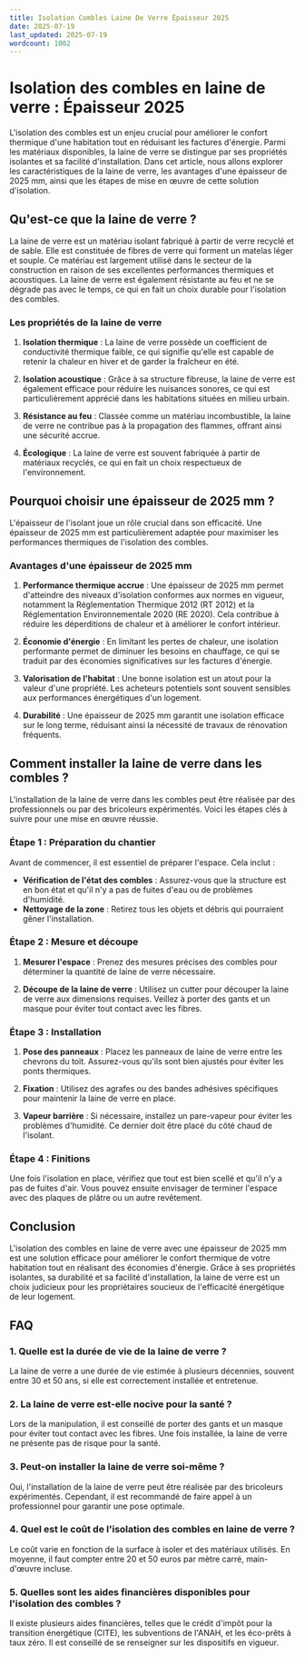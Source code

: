 ```yaml
---
title: Isolation Combles Laine De Verre Épaisseur 2025
date: 2025-07-19
last_updated: 2025-07-19
wordcount: 1002
---
```


# Isolation des combles en laine de verre : Épaisseur 2025

L'isolation des combles est un enjeu crucial pour améliorer le confort thermique d'une habitation tout en réduisant les factures d'énergie. Parmi les matériaux disponibles, la laine de verre se distingue par ses propriétés isolantes et sa facilité d'installation. Dans cet article, nous allons explorer les caractéristiques de la laine de verre, les avantages d'une épaisseur de 2025 mm, ainsi que les étapes de mise en œuvre de cette solution d'isolation.

## Qu'est-ce que la laine de verre ?

La laine de verre est un matériau isolant fabriqué à partir de verre recyclé et de sable. Elle est constituée de fibres de verre qui forment un matelas léger et souple. Ce matériau est largement utilisé dans le secteur de la construction en raison de ses excellentes performances thermiques et acoustiques. La laine de verre est également résistante au feu et ne se dégrade pas avec le temps, ce qui en fait un choix durable pour l'isolation des combles.

### Les propriétés de la laine de verre

1. **Isolation thermique** : La laine de verre possède un coefficient de conductivité thermique faible, ce qui signifie qu'elle est capable de retenir la chaleur en hiver et de garder la fraîcheur en été.
   
2. **Isolation acoustique** : Grâce à sa structure fibreuse, la laine de verre est également efficace pour réduire les nuisances sonores, ce qui est particulièrement apprécié dans les habitations situées en milieu urbain.

3. **Résistance au feu** : Classée comme un matériau incombustible, la laine de verre ne contribue pas à la propagation des flammes, offrant ainsi une sécurité accrue.

4. **Écologique** : La laine de verre est souvent fabriquée à partir de matériaux recyclés, ce qui en fait un choix respectueux de l'environnement.

## Pourquoi choisir une épaisseur de 2025 mm ?

L'épaisseur de l'isolant joue un rôle crucial dans son efficacité. Une épaisseur de 2025 mm est particulièrement adaptée pour maximiser les performances thermiques de l'isolation des combles.

### Avantages d'une épaisseur de 2025 mm

1. **Performance thermique accrue** : Une épaisseur de 2025 mm permet d'atteindre des niveaux d'isolation conformes aux normes en vigueur, notamment la Réglementation Thermique 2012 (RT 2012) et la Réglementation Environnementale 2020 (RE 2020). Cela contribue à réduire les déperditions de chaleur et à améliorer le confort intérieur.

2. **Économie d'énergie** : En limitant les pertes de chaleur, une isolation performante permet de diminuer les besoins en chauffage, ce qui se traduit par des économies significatives sur les factures d'énergie.

3. **Valorisation de l'habitat** : Une bonne isolation est un atout pour la valeur d'une propriété. Les acheteurs potentiels sont souvent sensibles aux performances énergétiques d'un logement.

4. **Durabilité** : Une épaisseur de 2025 mm garantit une isolation efficace sur le long terme, réduisant ainsi la nécessité de travaux de rénovation fréquents.

## Comment installer la laine de verre dans les combles ?

L'installation de la laine de verre dans les combles peut être réalisée par des professionnels ou par des bricoleurs expérimentés. Voici les étapes clés à suivre pour une mise en œuvre réussie.

### Étape 1 : Préparation du chantier

Avant de commencer, il est essentiel de préparer l'espace. Cela inclut :

- **Vérification de l'état des combles** : Assurez-vous que la structure est en bon état et qu'il n'y a pas de fuites d'eau ou de problèmes d'humidité.
- **Nettoyage de la zone** : Retirez tous les objets et débris qui pourraient gêner l'installation.

### Étape 2 : Mesure et découpe

1. **Mesurer l'espace** : Prenez des mesures précises des combles pour déterminer la quantité de laine de verre nécessaire.
   
2. **Découpe de la laine de verre** : Utilisez un cutter pour découper la laine de verre aux dimensions requises. Veillez à porter des gants et un masque pour éviter tout contact avec les fibres.

### Étape 3 : Installation

1. **Pose des panneaux** : Placez les panneaux de laine de verre entre les chevrons du toit. Assurez-vous qu'ils sont bien ajustés pour éviter les ponts thermiques.

2. **Fixation** : Utilisez des agrafes ou des bandes adhésives spécifiques pour maintenir la laine de verre en place.

3. **Vapeur barrière** : Si nécessaire, installez un pare-vapeur pour éviter les problèmes d'humidité. Ce dernier doit être placé du côté chaud de l'isolant.

### Étape 4 : Finitions

Une fois l'isolation en place, vérifiez que tout est bien scellé et qu'il n'y a pas de fuites d'air. Vous pouvez ensuite envisager de terminer l'espace avec des plaques de plâtre ou un autre revêtement.

## Conclusion

L'isolation des combles en laine de verre avec une épaisseur de 2025 mm est une solution efficace pour améliorer le confort thermique de votre habitation tout en réalisant des économies d'énergie. Grâce à ses propriétés isolantes, sa durabilité et sa facilité d'installation, la laine de verre est un choix judicieux pour les propriétaires soucieux de l'efficacité énergétique de leur logement.

## FAQ

### 1. Quelle est la durée de vie de la laine de verre ?

La laine de verre a une durée de vie estimée à plusieurs décennies, souvent entre 30 et 50 ans, si elle est correctement installée et entretenue.

### 2. La laine de verre est-elle nocive pour la santé ?

Lors de la manipulation, il est conseillé de porter des gants et un masque pour éviter tout contact avec les fibres. Une fois installée, la laine de verre ne présente pas de risque pour la santé.

### 3. Peut-on installer la laine de verre soi-même ?

Oui, l'installation de la laine de verre peut être réalisée par des bricoleurs expérimentés. Cependant, il est recommandé de faire appel à un professionnel pour garantir une pose optimale.

### 4. Quel est le coût de l'isolation des combles en laine de verre ?

Le coût varie en fonction de la surface à isoler et des matériaux utilisés. En moyenne, il faut compter entre 20 et 50 euros par mètre carré, main-d'œuvre incluse.

### 5. Quelles sont les aides financières disponibles pour l'isolation des combles ?

Il existe plusieurs aides financières, telles que le crédit d'impôt pour la transition énergétique (CITE), les subventions de l'ANAH, et les éco-prêts à taux zéro. Il est conseillé de se renseigner sur les dispositifs en vigueur.